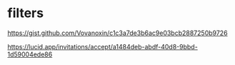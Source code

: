 # filters
https://gist.github.com/Vovanoxin/c1c3a7de3b6ac9e03bcb2887250b9726

https://lucid.app/invitations/accept/a1484deb-abdf-40d8-9bbd-1d59004ede86

